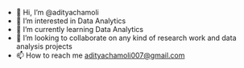 - 👋 Hi, I’m @adityachamoli
- 👀 I’m interested in Data Analytics
- 🌱 I’m currently learning Data Analytics
- 💞️ I’m looking to collaborate on any kind of research work and data analysis projects
- 📫 How to reach me adityachamoli007@gmail.com

<!---
adityachamoli/adityachamoli is a ✨ special ✨ repository because its `README.md` (this file) appears on your GitHub profile.
You can click the Preview link to take a look at your changes.
--->
